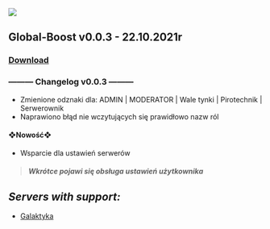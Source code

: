 ![](https://cdn.discordapp.com/attachments/901198788486631514/901198845852131448/Global-Boost.png)

## **Global-Boost v0.0.3 - 22.10.2021r**
### [**Download**](https://www.mediafire.com/file/31f04b0052r0gii/Global_Boost_v0.0.3.rar/file)
### **——— Changelog v0.0.3 ———**
- Zmienione odznaki dla:
ADMIN | MODERATOR | Wale tynki | Pirotechnik | Serwerownik
- Naprawiono błąd nie wczytujących się prawidłowo nazw ról

#### **❖Nowość❖**
- Wsparcie dla ustawień serwerów

> ##### ***Wkrótce pojawi się obsługa ustawień użytkownika***

## ***Servers with support:***
- [Galaktyka](https://discord.gg/tDdgaJJ)
